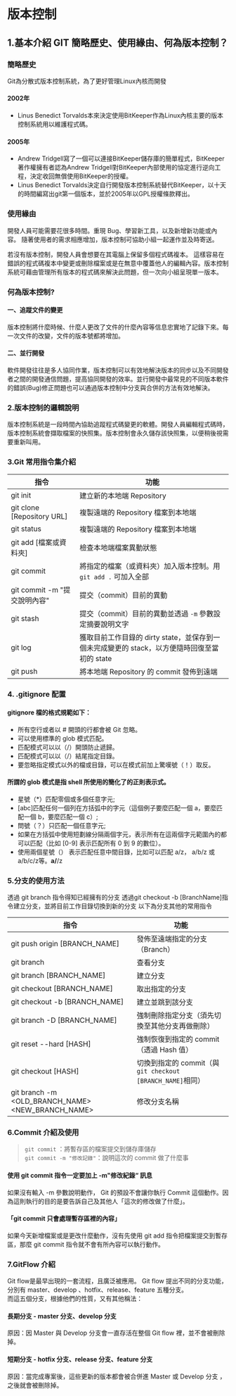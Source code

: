 # 版本控制

## **1.基本介紹 GIT 簡略歷史、使用緣由、何為版本控制？**

### **簡略歷史**

Git為分散式版本控制系統，為了更好管理Linux內核而開發

#### **2002年**

- Linus Benedict Torvalds本來決定使用BitKeeper作為Linux內核主要的版本控制系統用以維護程式碼。

#### **2005年**

- Andrew Tridgell寫了一個可以連接BitKeeper儲存庫的簡單程式，BitKeeper著作權擁有者認為Andrew Tridgell對BitKeeper內部使用的協定進行逆向工程，決定收回無償使用BitKeeper的授權。
- Linus Benedict Torvalds決定自行開發版本控制系統替代BitKeeper，以十天的時間編寫出git第一個版本，並於2005年以GPL授權條款釋出。

### **使用緣由**

開發人員可能需要花很多時間。重現 Bug、學習新工具，以及新增新功能或內容。 隨著使用者的需求相應增加，版本控制可協助小組一起運作並及時寄送。  

若沒有版本控制，開發人員會想要在其電腦上保留多個程式碼複本。 這樣容易在錯誤的程式碼複本中變更或刪除檔案或是在無意中覆蓋他人的編輯內容。版本控制系統可藉由管理所有版本的程式碼來解決此問題，但一次向小組呈現單一版本。

### **何為版本控制?**

#### **一、追蹤文件的變更**

版本控制將什麼時候、什麼人更改了文件的什麼內容等信息忠實地了記錄下來。每一次文件的改變，文件的版本號都將增加。

#### **二、並行開發**

軟件開發往往是多人協同作業，版本控制可以有效地解決版本的同步以及不同開發者之間的開發通信問題，提高協同開發的效率。並行開發中最常見的不同版本軟件的錯誤(Bug)修正問題也可以通過版本控制中分支與合併的方法有效地解決。

### **2.版本控制的邏輯說明**

版本控制系統是一段時間內協助追蹤程式碼變更的軟體。開發人員編輯程式碼時，版本控制系統會擷取檔案的快照集。版本控制會永久儲存該快照集，以便稍後視需要重新叫用。

### **3.Git 常用指令集介紹**

| 指令 | 功能 |
| ------------ | ------------ |
| git init  | 建立新的本地端 Repository  |
| git clone [Repository URL]  | 複製遠端的 Repository 檔案到本地端  |
| git status  | 複製遠端的 Repository 檔案到本地端  |
| git add [檔案或資料夾]  | 檢查本地端檔案異動狀態  |
| git commit  | 將指定的檔案（或資料夾）加入版本控制。用 `git add .` 可加入全部  |
| git commit -m "提交說明內容"  | 提交（commit）目前的異動  |
| git stash  | 提交（commit）目前的異動並透過 `-m` 參數設定摘要說明文字  |
| git log  | 獲取目前工作目錄的 dirty state，並保存到一個未完成變更的 stack，以方便隨時回復至當初的 state  |
| git push  | 將本地端 Repository 的 commit 發佈到遠端  |

### **4. .gitignore 配置**

#### **gitignore 檔的格式規範如下：**

- 所有空行或者以 # 開頭的行都會被 Git 忽略。
- 可以使用標準的 glob 模式匹配。
- 匹配模式可以以（/）開頭防止遞歸。
- 匹配模式可以以（/）結尾指定目錄。
- 要忽略指定模式以外的檔或目錄，可以在模式前加上驚嘆號（！）取反。

#### **所謂的 glob 模式是指 shell 所使用的簡化了的正則表示式。**

- 星號（*）匹配零個或多個任意字元;
- [abc]匹配任何一個列在方括弧中的字元（這個例子要麼匹配一個 a，要麼匹配一個 b，要麼匹配一個 c）;
- 問號（？）只匹配一個任意字元;
- 如果在方括弧中使用短劃線分隔兩個字元，表示所有在這兩個字元範圍內的都可以匹配（比如 [0-9] 表示匹配所有 0 到 9 的數位）。
- 使用兩個星號（） 表示匹配任意中間目錄，比如可以匹配 a/z， a/b/z 或 a/b/c/z等。**a/**/z

### **5.分支的使用方法**

透過 git branch 指令得知已經擁有的分支
透過git checkout -b [BranchName]指令建立分支，並將目前工作目錄切換到新的分支
以下為分支其他的常用指令

| 指令 | 功能 |
| ------------ | ------------ |
|git push origin [BRANCH_NAME]|發佈至遠端指定的分支（Branch）|
|git branch|查看分支|
|git branch [BRANCH_NAME]|建立分支|
|git checkout [BRANCH_NAME]|取出指定的分支|
|git checkout -b [BRANCH_NAME]|建立並跳到該分支|
|git branch -D [BRANCH_NAME]|強制刪除指定分支（須先切換至其他分支再做刪除）|
|git reset --hard [HASH]|強制恢復到指定的 commit（透過 Hash 值）|
|git checkout [HASH]|切換到指定的 commit（與`git checkout [BRANCH_NAME]`相同）|
|git branch -m <OLD_BRANCH_NAME> <NEW_BRANCH_NAME>|修改分支名稱|

### **6.Commit 介紹及使用**

>`git commit` ：將暫存區的檔案提交到儲存庫儲存  
>`git commit -m "修改記錄"`：說明這次的 commit 做了什麼事

#### **使用 git commit 指令一定要加上 -m"修改紀錄“ 訊息**

如果沒有輸入 -m 參數說明動作， Git 的預設不會讓你執行 Commit 這個動作。因為這則執行的目的是要告訴自己及其他人「這次的修改做了什麼」。

#### **「git commit 只會處理暫存區裡的內容」**

如果今天新增檔案或是更改什麼動作，沒有先使用 git add 指令把檔案提交到暫存區，那麼 git commit 指令就不會有所內容可以執行動作。

### **7.GitFlow 介紹**

Git flow是最早出現的一套流程，且廣泛被應用。
Git flow 提出不同的分支功能，分別有 master、develop 、hotfix、release、feature 五種分支。  
而這五個分支，根據他們的性質，又有其他稱法：

#### **長期分支 - master 分支、develop 分支**

原因：因 Master 與 Develop 分支會一直存活在整個 Git flow 裡，並不會被刪除掉。

#### **短期分支 - hotfix 分支、release 分支、feature 分支**

原因：當完成專案後，這些更新的版本都會被合併進 Master 或 Develop 分支 ，之後就會被刪除掉。
